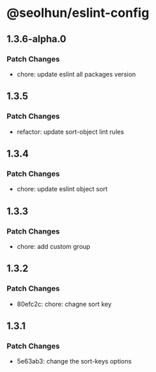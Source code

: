 # @seolhun/eslint-config

## 1.3.6-alpha.0

### Patch Changes

- chore: update eslint all packages version

## 1.3.5

### Patch Changes

- refactor: update sort-object lint rules

## 1.3.4

### Patch Changes

- chore: update eslint object sort

## 1.3.3

### Patch Changes

- chore: add custom group

## 1.3.2

### Patch Changes

- 80efc2c: chore: chagne sort key

## 1.3.1

### Patch Changes

- 5e63ab3: change the sort-keys options
